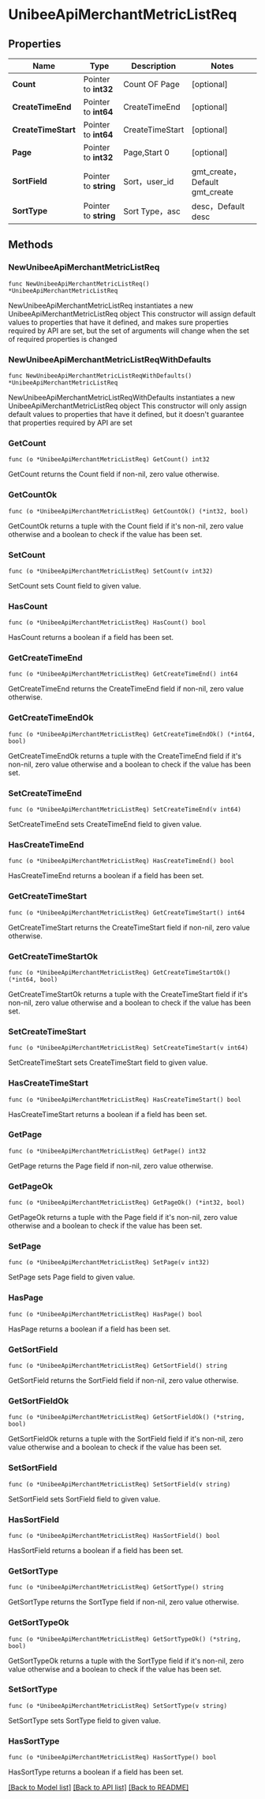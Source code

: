 # UnibeeApiMerchantMetricListReq

## Properties

Name | Type | Description | Notes
------------ | ------------- | ------------- | -------------
**Count** | Pointer to **int32** | Count OF Page | [optional] 
**CreateTimeEnd** | Pointer to **int64** | CreateTimeEnd | [optional] 
**CreateTimeStart** | Pointer to **int64** | CreateTimeStart | [optional] 
**Page** | Pointer to **int32** | Page,Start 0 | [optional] 
**SortField** | Pointer to **string** | Sort，user_id|gmt_create，Default gmt_create | [optional] 
**SortType** | Pointer to **string** | Sort Type，asc|desc，Default desc | [optional] 

## Methods

### NewUnibeeApiMerchantMetricListReq

`func NewUnibeeApiMerchantMetricListReq() *UnibeeApiMerchantMetricListReq`

NewUnibeeApiMerchantMetricListReq instantiates a new UnibeeApiMerchantMetricListReq object
This constructor will assign default values to properties that have it defined,
and makes sure properties required by API are set, but the set of arguments
will change when the set of required properties is changed

### NewUnibeeApiMerchantMetricListReqWithDefaults

`func NewUnibeeApiMerchantMetricListReqWithDefaults() *UnibeeApiMerchantMetricListReq`

NewUnibeeApiMerchantMetricListReqWithDefaults instantiates a new UnibeeApiMerchantMetricListReq object
This constructor will only assign default values to properties that have it defined,
but it doesn't guarantee that properties required by API are set

### GetCount

`func (o *UnibeeApiMerchantMetricListReq) GetCount() int32`

GetCount returns the Count field if non-nil, zero value otherwise.

### GetCountOk

`func (o *UnibeeApiMerchantMetricListReq) GetCountOk() (*int32, bool)`

GetCountOk returns a tuple with the Count field if it's non-nil, zero value otherwise
and a boolean to check if the value has been set.

### SetCount

`func (o *UnibeeApiMerchantMetricListReq) SetCount(v int32)`

SetCount sets Count field to given value.

### HasCount

`func (o *UnibeeApiMerchantMetricListReq) HasCount() bool`

HasCount returns a boolean if a field has been set.

### GetCreateTimeEnd

`func (o *UnibeeApiMerchantMetricListReq) GetCreateTimeEnd() int64`

GetCreateTimeEnd returns the CreateTimeEnd field if non-nil, zero value otherwise.

### GetCreateTimeEndOk

`func (o *UnibeeApiMerchantMetricListReq) GetCreateTimeEndOk() (*int64, bool)`

GetCreateTimeEndOk returns a tuple with the CreateTimeEnd field if it's non-nil, zero value otherwise
and a boolean to check if the value has been set.

### SetCreateTimeEnd

`func (o *UnibeeApiMerchantMetricListReq) SetCreateTimeEnd(v int64)`

SetCreateTimeEnd sets CreateTimeEnd field to given value.

### HasCreateTimeEnd

`func (o *UnibeeApiMerchantMetricListReq) HasCreateTimeEnd() bool`

HasCreateTimeEnd returns a boolean if a field has been set.

### GetCreateTimeStart

`func (o *UnibeeApiMerchantMetricListReq) GetCreateTimeStart() int64`

GetCreateTimeStart returns the CreateTimeStart field if non-nil, zero value otherwise.

### GetCreateTimeStartOk

`func (o *UnibeeApiMerchantMetricListReq) GetCreateTimeStartOk() (*int64, bool)`

GetCreateTimeStartOk returns a tuple with the CreateTimeStart field if it's non-nil, zero value otherwise
and a boolean to check if the value has been set.

### SetCreateTimeStart

`func (o *UnibeeApiMerchantMetricListReq) SetCreateTimeStart(v int64)`

SetCreateTimeStart sets CreateTimeStart field to given value.

### HasCreateTimeStart

`func (o *UnibeeApiMerchantMetricListReq) HasCreateTimeStart() bool`

HasCreateTimeStart returns a boolean if a field has been set.

### GetPage

`func (o *UnibeeApiMerchantMetricListReq) GetPage() int32`

GetPage returns the Page field if non-nil, zero value otherwise.

### GetPageOk

`func (o *UnibeeApiMerchantMetricListReq) GetPageOk() (*int32, bool)`

GetPageOk returns a tuple with the Page field if it's non-nil, zero value otherwise
and a boolean to check if the value has been set.

### SetPage

`func (o *UnibeeApiMerchantMetricListReq) SetPage(v int32)`

SetPage sets Page field to given value.

### HasPage

`func (o *UnibeeApiMerchantMetricListReq) HasPage() bool`

HasPage returns a boolean if a field has been set.

### GetSortField

`func (o *UnibeeApiMerchantMetricListReq) GetSortField() string`

GetSortField returns the SortField field if non-nil, zero value otherwise.

### GetSortFieldOk

`func (o *UnibeeApiMerchantMetricListReq) GetSortFieldOk() (*string, bool)`

GetSortFieldOk returns a tuple with the SortField field if it's non-nil, zero value otherwise
and a boolean to check if the value has been set.

### SetSortField

`func (o *UnibeeApiMerchantMetricListReq) SetSortField(v string)`

SetSortField sets SortField field to given value.

### HasSortField

`func (o *UnibeeApiMerchantMetricListReq) HasSortField() bool`

HasSortField returns a boolean if a field has been set.

### GetSortType

`func (o *UnibeeApiMerchantMetricListReq) GetSortType() string`

GetSortType returns the SortType field if non-nil, zero value otherwise.

### GetSortTypeOk

`func (o *UnibeeApiMerchantMetricListReq) GetSortTypeOk() (*string, bool)`

GetSortTypeOk returns a tuple with the SortType field if it's non-nil, zero value otherwise
and a boolean to check if the value has been set.

### SetSortType

`func (o *UnibeeApiMerchantMetricListReq) SetSortType(v string)`

SetSortType sets SortType field to given value.

### HasSortType

`func (o *UnibeeApiMerchantMetricListReq) HasSortType() bool`

HasSortType returns a boolean if a field has been set.


[[Back to Model list]](../README.md#documentation-for-models) [[Back to API list]](../README.md#documentation-for-api-endpoints) [[Back to README]](../README.md)


